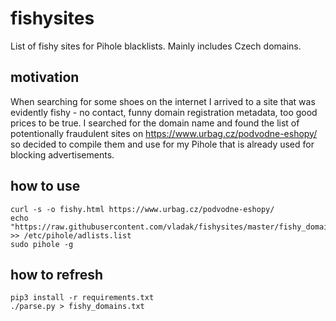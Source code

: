 # fishysites

List of fishy sites for Pihole blacklists. Mainly includes Czech domains.

## motivation

When searching for some shoes on the internet I arrived to a site that was evidently fishy - no contact, 
funny domain registration metadata, too good prices to be true. I searched for the domain name and found
the list of potentionally fraudulent sites on https://www.urbag.cz/podvodne-eshopy/ so decided to compile
them and use for my Pihole that is already used for blocking advertisements.

## how to use

```
curl -s -o fishy.html https://www.urbag.cz/podvodne-eshopy/
echo "https://raw.githubusercontent.com/vladak/fishysites/master/fishy_domains.txt" >> /etc/pihole/adlists.list
sudo pihole -g
```

## how to refresh

```
pip3 install -r requirements.txt
./parse.py > fishy_domains.txt
```
